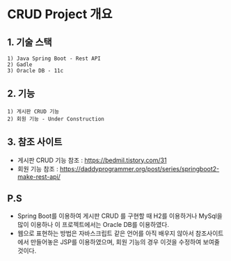 CRUD Project 개요
================
## 1. 기술 스택
    1) Java Spring Boot - Rest API   
    2) Gadle
    3) Oracle DB - 11c

## 2. 기능
    1) 게시판 CRUD 기능
    2) 회원 기능 - Under Construction

## 3. 참조 사이트
* 게시판 CRUD 기능 참조 : <https://bedmil.tistory.com/31> 
* 회원 기능 참조 : <https://daddyprogrammer.org/post/series/springboot2-make-rest-api/>

## P.S
* Spring Boot를 이용하여 게시판 CRUD 를 구현할 때 H2를 이용하거나 MySql을 많이 이용하나 이 프로젝트에서는 Oracle DB를 이용하였다.
* 웹으로 표현하는 방법은 자바스크립트 같은 언어를 아직 배우지 않아서 참조사이트에서 만들어놓은 JSP를 이용하였으며, 회원 기능의 경우 이것을 수정하여 보여줄 것이다. 
